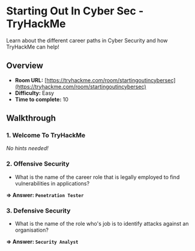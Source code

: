 # Starting Out In Cyber Sec - TryHackMe 

Learn about the different career paths in Cyber Security and how TryHackMe can help!

## Overview
- **Room URL:** [https://tryhackme.com/room/startingoutincybersec](https://tryhackme.com/room/startingoutincybersec)
- **Difficulty:** Easy
- **Time to complete:** 10

## Walkthrough
### 1. Welcome To TryHackMe
*No hints needed!*

### 2. Offensive Security
- What is the name of the career role that is legally employed to find vulnerabilities in applications?

**=> Answer: `Penetration Tester`**

### 3. Defensive Security
- What is the name of the role who's job is to identify attacks against an organisation?

**=> Answer: `Security Analyst`**


